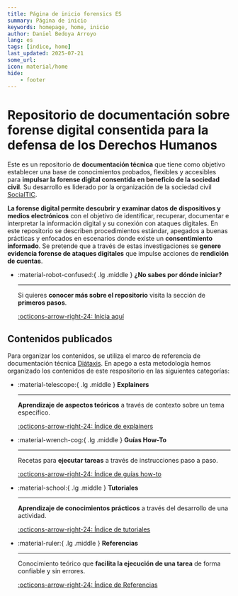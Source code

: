 ```yaml
---
title: Página de inicio forensics ES
summary: Página de inicio 
keywords: homepage, home, inicio
author: Daniel Bedoya Arroyo
lang: es
tags: [indice, home]
last_updated: 2025-07-21
some_url:
icon: material/home
hide:
    - footer
---
```



# Repositorio de documentación sobre forense digital consentida para la defensa de los Derechos Humanos


Este es un repositorio de **documentación técnica** que tiene como objetivo establecer una base de conocimientos probados, flexibles y accesibles para **impulsar la forense digital consentida en beneficio de la sociedad civil**. Su desarrollo es liderado por la organización de la sociedad civil [SocialTIC](https://socialtic.org). 

**La forense digital permite descubrir y examinar datos de dispositivos y medios electrónicos** con el objetivo de identificar, recuperar, documentar e interpretar la información digital y su conexión con ataques digitales. En este repositorio se describen procedimientos estándar, apegados a buenas prácticas y enfocados en escenarios donde existe un **consentimiento informado**. Se pretende que a través de estas investigaciones se **genere evidencia forense de ataques digitales** que impulse acciones de **rendición de cuentas**.

<div class="grid cards" markdown>

-   :material-robot-confused:{ .lg .middle } __¿No sabes por dónde iniciar?__

    ---

    Si quieres __conocer más sobre el repositorio__ visita la sección de **primeros pasos**. 

    [:octicons-arrow-right-24: Inicia aquí](home/getting-started/)


</div>

## Contenidos publicados

Para organizar los contenidos, se utiliza el marco de referencia de documentación técnica [Diátaxis](https://diataxis.fr). En apego a esta metodología hemos organizado los contenidos de este respositorio en las siguientes categorías: 

<div class="grid cards" markdown>

-   :material-telescope:{ .lg .middle } __Explainers__

    ---

    __Aprendizaje de aspectos teóricos__ a través de contexto sobre un tema específico. 

    [:octicons-arrow-right-24:   Índice de explainers](explainers/)

-   :material-wrench-cog:{ .lg .middle } __Guías How-To__

    ---

    Recetas para **ejecutar tareas** a través de instrucciones paso a paso.

    [:octicons-arrow-right-24:   Índice de guías how-to](how-tos/)

-   :material-school:{ .lg .middle } __Tutoriales__

    ---

    **Aprendizaje de conocimientos prácticos** a través del desarrollo de una actividad. 

    [:octicons-arrow-right-24:   Índice de tutoriales](tutorials/)

-   :material-ruler:{ .lg .middle } __Referencias__

    ---

    Conocimiento teórico que **facilita la ejecución de una tarea** de forma confiable y sin errores. 

    [:octicons-arrow-right-24:   Índice de Referencias](references/)

</div>
